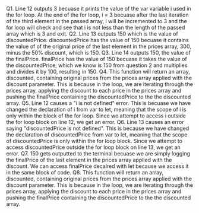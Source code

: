 Q1. Line 12 outputs 3 becuase it prints the value of the var variable i used in the for loop. At the end of the for loop, i = 3 becuase after the last iteration of the third element in the passed array, i will be incremented to 3 and the for loop will check and see that i is not less than the length of the passed array which is 3 and exit. 
Q2. Line 13 outputs 150 which is the value of discountedPrice. discountedPrice has the value of 150 becuase it contains the value of of the original price of the last element in the prices array, 300, minus the 50% discount, which is 150. 
Q3. Line 14 outputs 150, the value of the finalPrice. finalPrice has the value of 150 becuase it takes the value of the discountedPrice, which we know is 150 from question 2 and multiplies and divides it by 100, resulting in 150. 
Q4. This function will return an array, discounted, containing original prices from the prices array applied with the discount parameter. This is because in the loop, we are iterating through the prices array, applying the discount to each price in the prices array and pushing the finalPrice containing the discountedPrice to the the discounted array. 
Q5. Line 12 causes a "i is not defined" error. This is becuase we have changed the declaration of i from var to let, meaning that the scope of i is only within the block of the for loop. Since we attempt to access i outside the for loop block on line 12, we get an error. 
Q6. Line 13 causes an error saying "discountedPrice is not defined". This is because we have changed the declaration of discountedPrice from var to let, meaning that the scope of discountedPrice is only within the for loop block. Since we attempt to access discountedPrice outside the for loop block on line 13, we get an error. 
Q7. 150 gets outputted to the terminal becuase we are simply logging the finalPrice of the last element in the prices array applied with the discount. We can access finalPrice decalred with let because we access it in the same block of code. 
Q8. This function will return an array, discounted, containing original prices from the prices array applied with the discount parameter. This is because in the loop, we are iterating through the prices array, applying the discount to each price in the prices array and pushing the finalPrice containing the discountedPrice to the the discounted array. 